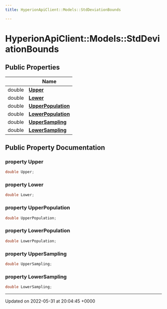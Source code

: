 ```yaml
---
title: HyperionApiClient::Models::StdDeviationBounds

---
```


# HyperionApiClient::Models::StdDeviationBounds





## Public Properties

|                | Name           |
| -------------- | -------------- |
| double | **[Upper](/Classes/class_hyperion_api_client_1_1_models_1_1_std_deviation_bounds.md#property-upper)**  |
| double | **[Lower](/Classes/class_hyperion_api_client_1_1_models_1_1_std_deviation_bounds.md#property-lower)**  |
| double | **[UpperPopulation](/Classes/class_hyperion_api_client_1_1_models_1_1_std_deviation_bounds.md#property-upperpopulation)**  |
| double | **[LowerPopulation](/Classes/class_hyperion_api_client_1_1_models_1_1_std_deviation_bounds.md#property-lowerpopulation)**  |
| double | **[UpperSampling](/Classes/class_hyperion_api_client_1_1_models_1_1_std_deviation_bounds.md#property-uppersampling)**  |
| double | **[LowerSampling](/Classes/class_hyperion_api_client_1_1_models_1_1_std_deviation_bounds.md#property-lowersampling)**  |

## Public Property Documentation

### property Upper

```csharp
double Upper;
```


### property Lower

```csharp
double Lower;
```


### property UpperPopulation

```csharp
double UpperPopulation;
```


### property LowerPopulation

```csharp
double LowerPopulation;
```


### property UpperSampling

```csharp
double UpperSampling;
```


### property LowerSampling

```csharp
double LowerSampling;
```


-------------------------------

Updated on 2022-05-31 at 20:04:45 +0000